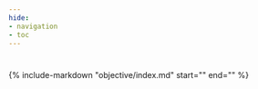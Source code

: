 ```yaml
---
hide:
- navigation
- toc
---
```


#

{%
include-markdown "objective/index.md"
start="<!--objectives-index-start-->"
end="<!--objectives-index-end-->"
%}
